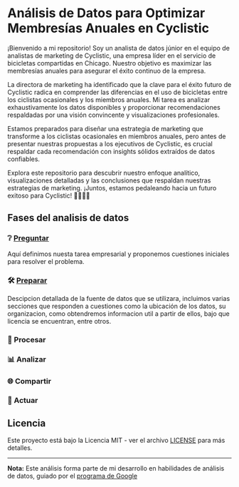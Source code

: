 # Análisis de Datos para Optimizar Membresías Anuales en Cyclistic

¡Bienvenido a mi repositorio! Soy un analista de datos júnior en el equipo de analistas de marketing de Cyclistic, una empresa líder en el servicio de bicicletas compartidas en Chicago. Nuestro objetivo es maximizar las membresías anuales para asegurar el éxito continuo de la empresa.

La directora de marketing ha identificado que la clave para el éxito futuro de Cyclistic radica en comprender las diferencias en el uso de bicicletas entre los ciclistas ocasionales y los miembros anuales. Mi tarea es analizar exhaustivamente los datos disponibles y proporcionar recomendaciones respaldadas por una visión convincente y visualizaciones profesionales.

Estamos preparados para diseñar una estrategia de marketing que transforme a los ciclistas ocasionales en miembros anuales, pero antes de presentar nuestras propuestas a los ejecutivos de Cyclistic, es crucial respaldar cada recomendación con insights sólidos extraídos de datos confiables.

Explora este repositorio para descubrir nuestro enfoque analítico, visualizaciones detalladas y las conclusiones que respaldan nuestras estrategias de marketing. ¡Juntos, estamos pedaleando hacia un futuro exitoso para Cyclistic! 🚴🏽‍♂️🚀

## Fases del analisis de datos

### ❔ [Preguntar](https://github.com/alabacw74/analisis-datos-bicicletas-compartidas/blob/main/proceso_analitico/preguntar.md)
Aquí definimos nuesta tarea empresarial y proponemos cuestiones iniciales para resolver el problema.

### 🛠️ [Preparar](https://github.com/alabacw74/analisis-datos-bicicletas-compartidas/blob/main/proceso_analitico/preparar.md)
Descipcion detallada de la fuente de datos que se utilizara, incluimos varias secciones que responden a cuestiones como la ubicación de los datos, su organizacion, como obtendremos informacion util a partir de ellos, bajo que licencia se encuentran, entre otros.

### 🔄 Procesar

### 📊 Analizar

### 🌐 Compartir

### 🚀 Actuar


## Licencia

Este proyecto está bajo la Licencia MIT - ver el archivo [LICENSE](LICENSE) para más detalles.

---

**Nota:** Este análisis forma parte de mi desarrollo en habilidades de análisis de datos, guiado por el [programa de Google](https://www.coursera.org/learn/completa-un-caso-practico/supplement/7PGIT/caso-practico-1-como-lograr-el-exito-rapido-de-un-negocio-de-bicicletas)
